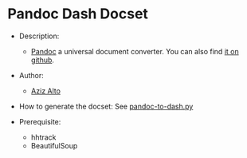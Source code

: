 Pandoc Dash Docset
=======================

- Description:
    - [Pandoc](http://pandoc.org/) a universal document converter. You can also find [it on github](https://github.com/jgm/pandoc).

- Author:
    - [Aziz Alto](https://github.com/iamaziz)

- How to generate the docset:
	See [pandoc-to-dash.py](https://gist.github.com/iamaziz/a9632572c7e992ede22b)

- Prerequisite:
	- hhtrack 
	- BeautifulSoup